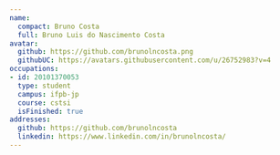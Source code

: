```yaml
---
name:
  compact: Bruno Costa
  full: Bruno Luis do Nascimento Costa
avatar:
  github: https://github.com/brunolncosta.png
  githubUC: https://avatars.githubusercontent.com/u/26752983?v=4
occupations:
- id: 20101370053
  type: student
  campus: ifpb-jp
  course: cstsi
  isFinished: true
addresses:
  github: https://github.com/brunolncosta
  linkedin: https://www.linkedin.com/in/brunolncosta/
---
```

